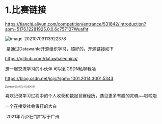 # 1.比赛链接

https://tianchi.aliyun.com/competition/entrance/531842/introduction?spm=5176.12281925.0.0.6c757137Wuafht

![image-20210703113922378](E:\test_git\test\天池_kaggle_比赛\阿里天池_新闻推荐入门赛系统项目\readme.assets\image-20210703113922378.png)

​	是通过Datawahle开源组织学习，超好的，开源链接如下

https://github.com/datawhalechina/

想一起交流学习的小伙伴 可以到CSDN私聊我哈

https://blog.csdn.net/jcjic?spm=1001.2014.3001.5343

<img src="E:\test_git\test\天池_kaggle_比赛\阿里天池_新闻推荐入门赛系统项目\readme.assets\image-20210703112606157.png" alt="image-20210703112606157" style="zoom:50%;" />

喜欢记录学习过程中的个人收获和数据竞赛经历，遇见更多有趣的灵魂~~啦啦啦

一个在接受社会毒打的大白

​																															2021年7月3日“翀”写于广州

